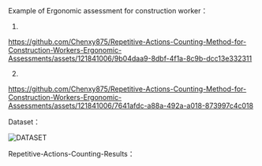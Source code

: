 


Example of Ergonomic assessment for construction worker：

1.





https://github.com/Chenxy875/Repetitive-Actions-Counting-Method-for-Construction-Workers-Ergonomic-Assessments/assets/121841006/9b04daa9-8dbf-4f1a-8c9b-dcc13e332311


2.


https://github.com/Chenxy875/Repetitive-Actions-Counting-Method-for-Construction-Workers-Ergonomic-Assessments/assets/121841006/7641afdc-a88a-492a-a018-873997c4c018


Dataset：

![DATASET](https://github.com/Chenxy875/Repetitive-Actions-Counting-Method-for-Construction-Workers-Ergonomic-Assessments/assets/121841006/572d37ee-f2c2-4602-893d-0f92595b40ec)












Repetitive-Actions-Counting-Results：




